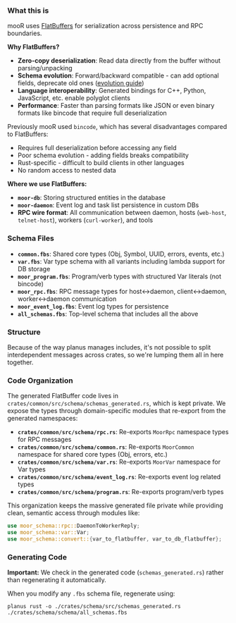 ### What this is

mooR uses [FlatBuffers](https://flatbuffers.dev/) for serialization across persistence and RPC
boundaries.

**Why FlatBuffers?**

- **Zero-copy deserialization**: Read data directly from the buffer without parsing/unpacking
- **Schema evolution**: Forward/backward compatible - can add optional fields, deprecate old ones
  ([evolution guide](https://flatbuffers.dev/evolution/))
- **Language interoperability**: Generated bindings for C++, Python, JavaScript, etc. enable
  polyglot clients
- **Performance**: Faster than parsing formats like JSON or even binary formats like bincode that
  require full deserialization

Previously mooR used `bincode`, which has several disadvantages compared to FlatBuffers:

- Requires full deserialization before accessing any field
- Poor schema evolution - adding fields breaks compatibility
- Rust-specific - difficult to build clients in other languages
- No random access to nested data

**Where we use FlatBuffers:**

- **`moor-db`**: Storing structured entities in the database
- **`moor-daemon`**: Event log and task list persistence in custom DBs
- **RPC wire format**: All communication between daemon, hosts (`web-host`, `telnet-host`), workers
  (`curl-worker`), and tools

### Schema Files

- **`common.fbs`**: Shared core types (Obj, Symbol, UUID, errors, events, etc.)
- **`var.fbs`**: Var type schema with all variants including lambda support for DB storage
- **`moor_program.fbs`**: Program/verb types with structured Var literals (not bincode)
- **`moor_rpc.fbs`**: RPC message types for host↔daemon, client↔daemon, worker↔daemon communication
- **`moor_event_log.fbs`**: Event log types for persistence
- **`all_schemas.fbs`**: Top-level schema that includes all the above

### Structure

Because of the way planus manages includes, it's not possible to split interdependent messages
across crates, so we're lumping them all in here together.

### Code Organization

The generated FlatBuffer code lives in `crates/common/src/schema/schemas_generated.rs`, which is
kept private. We expose the types through domain-specific modules that re-export from the generated
namespaces:

- **`crates/common/src/schema/rpc.rs`**: Re-exports `MoorRpc` namespace types for RPC messages
- **`crates/common/src/schema/common.rs`**: Re-exports `MoorCommon` namespace for shared core types
  (Obj, errors, etc.)
- **`crates/common/src/schema/var.rs`**: Re-exports `MoorVar` namespace for Var types
- **`crates/common/src/schema/event_log.rs`**: Re-exports event log related types
- **`crates/common/src/schema/program.rs`**: Re-exports program/verb types

This organization keeps the massive generated file private while providing clean, semantic access
through modules like:

```rust
use moor_schema::rpc::DaemonToWorkerReply;
use moor_schema::var::Var;
use moor_schema::convert::{var_to_flatbuffer, var_to_db_flatbuffer};
```

### Generating Code

**Important:** We check in the generated code (`schemas_generated.rs`) rather than regenerating it
automatically.

When you modify any `.fbs` schema file, regenerate using:

```shell
planus rust -o ./crates/schema/src/schemas_generated.rs ./crates/schema/schema/all_schemas.fbs
```

